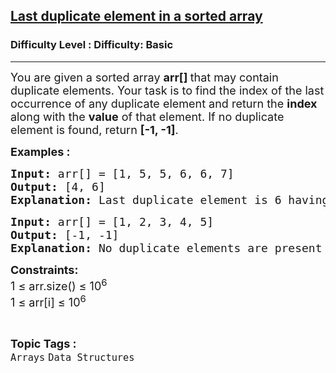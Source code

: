 <h2><a href="https://www.geeksforgeeks.org/problems/last-duplicate-element-in-a-sorted-array5539/1">Last duplicate element in a sorted array</a></h2><h3>Difficulty Level : Difficulty: Basic</h3><hr><div class="problems_problem_content__Xm_eO"><p><span style="font-size: 18px;">You are given a sorted array <strong>arr[] </strong>that may contain duplicate elements. Your task is to find the index of the last occurrence of any duplicate element and return the <strong>index</strong> along with the <strong>value</strong> of that element. If no duplicate element is found, return <strong>[-1, -1]</strong>.</span></p>
<p><span style="font-size: 18px;"><strong>Examples :</strong></span></p>
<pre><span style="font-size: 18px;"><strong>Input:</strong> arr[] = [1, 5, 5, 6, 6, 7]</span><br><span style="font-size: 18px;"><strong>Output:</strong> [4, 6]</span><br><span style="font-size: 18px;"><strong>Explanation: </strong>Last duplicate element is 6 having index 4.</span></pre>
<pre><span style="font-size: 18px;"><strong>Input: </strong>arr[] = [1, 2, 3, 4, 5]
<strong>Output:</strong> [-1, -1]<br><strong>Explanation:</strong> No duplicate elements are present in the array.
</span></pre>
<p><span style="font-size: 18px;"><strong>Constraints:</strong><br>1 ≤ arr.size() ≤ 10<sup>6</sup><br>1 ≤ arr[i] ≤ 10<sup>6</sup></span></p></div><br><p><span style=font-size:18px><strong>Topic Tags : </strong><br><code>Arrays</code>&nbsp;<code>Data Structures</code>&nbsp;